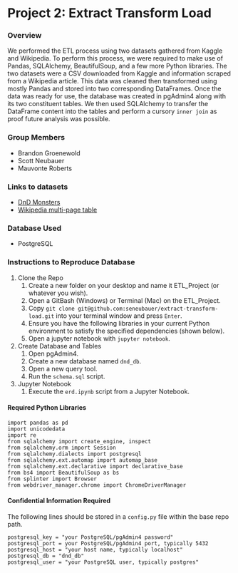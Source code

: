 # Project 2: Extract Transform Load

### Overview
We performed the ETL process using two datasets gathered from Kaggle and Wikipedia. To perform this process, we were required to make use of Pandas, SQLAlchemy, BeautifulSoup, and a few more Python libraries. The two datasets were a CSV downloaded from Kaggle and information scraped from a Wikipedia article. This data was cleaned then transformed using mostly Pandas and stored into two corresponding DataFrames. Once the data was ready for use, the database was created in pgAdmin4 along with its two constituent tables. We then used SQLAlchemy to transfer the DataFrame content into the tables and perform a cursory `inner join` as proof future analysis was possible.

### Group Members
- Brandon Groenewold
- Scott Neubauer
- Mauvonte Roberts

### Links to datasets
- [DnD Monsters](https://www.kaggle.com/datasets/mrpantherson/dnd-5e-monsters)
- [Wikipedia multi-page table](https://en.wikipedia.org/wiki/List_of_legendary_creatures_(A))

### Database Used
- PostgreSQL

### Instructions to Reproduce Database
1. Clone the Repo
    1. Create a new folder on your desktop and name it ETL_Project (or whatever you wish).
    1. Open a GitBash (Windows) or Terminal (Mac) on the ETL_Project.
    1. Copy `git clone git@github.com:seneubauer/extract-transform-load.git` into your terminal window and press `Enter`.
    1. Ensure you have the following libraries in your current Python environment to satisfy the specified dependencies (shown below).
    1. Open a jupyter notebook with `jupyter notebook`.
1. Create Database and Tables
    1. Open pgAdmin4.
    1. Create a new database named `dnd_db`.
    1. Open a new query tool.
    1. Run the `schema.sql` script.
1. Jupyter Notebook
    1. Execute the `erd.ipynb` script from a Jupyter Notebook.

#### Required Python Libraries
```
import pandas as pd
import unicodedata
import re
from sqlalchemy import create_engine, inspect
from sqlalchemy.orm import Session
from sqlalchemy.dialects import postgresql
from sqlalchemy.ext.automap import automap_base
from sqlalchemy.ext.declarative import declarative_base
from bs4 import BeautifulSoup as bs
from splinter import Browser
from webdriver_manager.chrome import ChromeDriverManager
```

#### Confidential Information Required
The following lines should be stored in a `config.py` file within the base repo path.
```
postgresql_key = "your PostgreSQL/pgAdmin4 password"
postgresql_port = your PostgreSQL/pgAdmin4 port, typically 5432
postgresql_host = "your host name, typically localhost"
postgresql_db = "dnd_db"
postgresql_user = "your PostgreSQL user, typically postgres"
```